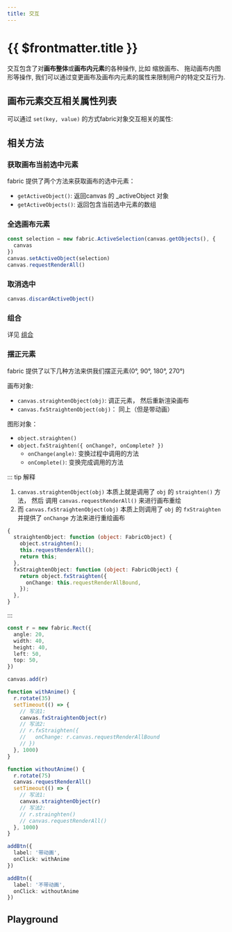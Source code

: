 ```yaml
---
title: 交互
---
```


# {{ $frontmatter.title }}

交互包含了对**画布整体**或**画布内元素**的各种操作, 比如
缩放画布、 拖动画布内图形等操作, 我们可以通过变更画布及画布内元素的属性来限制用户的特定交互行为.

## 画布元素交互相关属性列表

可以通过 `set(key, value)` 的方式fabric对象交互相关的属性:

<!--@include: ../source/parts/control.md -->

<script setup>
import Interaction from './demos/Interaction.vue'
import Runnable from '../components/Runnable.vue'

</script>

## 相关方法

### 获取画布当前选中元素

fabric 提供了两个方法来获取画布的选中元素：

+ `getActiveObject()`: 返回canvas 的 _activeObject 对象
+ `getActiveObjects()`: 返回包含当前选中元素的数组

### 全选画布元素

```ts
const selection = new fabric.ActiveSelection(canvas.getObjects(), {
  canvas
})
canvas.setActiveObject(selection)
canvas.requestRenderAll()

```

### 取消选中

```ts
canvas.discardActiveObject()
```

### 组合

详见 [组合](/fabric/tutorial/group)


### 摆正元素

fabric 提供了以下几种方法来供我们摆正元素(0°, 90°, 180°, 270°)

画布对象:

+ `canvas.straightenObject(obj)`: 调正元素， 然后重新渲染画布
+ `canvas.fxStraightenObject(obj)`： 同上（但是带动画）

图形对象：

+ `object.straighten()`
+ `object.fxStraighten({ onChange?, onComplete? })`
  + `onChange(angle)`: 变换过程中调用的方法
  + `onComplete()`: 变换完成调用的方法

::: tip 解释

1. `canvas.straightenObject(obj)` 本质上就是调用了 `obj` 的 `straighten()` 方法， 然后
调用 `canvas.requestRenderAll()` 来进行画布重绘
2. 而 `canvas.fxStraightenObject(obj)` 本质上则调用了 `obj` 的 `fxStraighten` 并提供了
`onChange` 方法来进行重绘画布

```ts
{
  straightenObject: function (object: FabricObject) {
    object.straighten();
    this.requestRenderAll();
    return this;
  },
  fxStraightenObject: function (object: FabricObject) {
    return object.fxStraighten({
      onChange: this.requestRenderAllBound,
    });
  },
}

```

:::

<Runnable type="view">

```ts
const r = new fabric.Rect({
  angle: 20,
  width: 40,
  height: 40,
  left: 50,
  top: 50,
})

canvas.add(r)

function withAnime() {
  r.rotate(35)
  setTimeout(() => {
    // 写法1:
    canvas.fxStraightenObject(r)
    // 写法2:
    // r.fxStraighten({
    //   onChange: r.canvas.requestRenderAllBound
    // })
  }, 1000)
}

function withoutAnime() {
  r.rotate(75)
  canvas.requestRenderAll()
  setTimeout(() => {
    // 写法1:
    canvas.straightenObject(r)
    // 写法2:
    // r.strainghten()
    // canvas.requestRenderAll()
  }, 1000)
}

addBtn({
  label: '带动画',
  onClick: withAnime
})

addBtn({
  label: '不带动画',
  onClick: withoutAnime
})

```

</Runnable>


## Playground

<Interaction />
 
